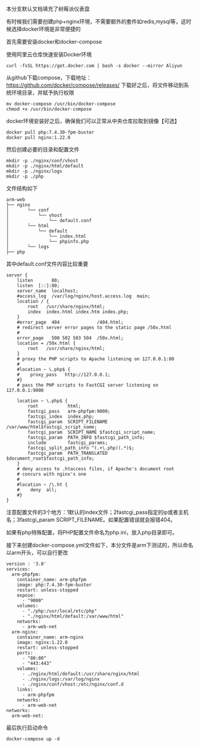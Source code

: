 本分支默认文档填充了树莓派仪表盘

有时候我们需要创建php+nginx环境，不需要额外的套件如redis,mysql等，这时候选择docker环境是非常便捷的

首先需要安装docker和docker-compose

使用阿里云仓库快速安装Docker环境
```
curl -fsSL https://get.docker.com | bash -s docker --mirror Aliyun
```
从github下载compose，下载地址：https://github.com/docker/compose/releases/
下载好之后，将文件移动到系统环境目录，并赋予执行权限
```
mv docker-compose /usr/bin/docker-compose
chmod +x /usr/bin/docker-compose
```
docker环境安装好之后，确保我们可以正常从中央仓库拉取到镜像【可选】
```
docker pull php:7.4.30-fpm-buster
docker pull nginx:1.22.0
```
然后创建必要的目录和配置文件
```
mkdir -p ./nginx/conf/vhost
mkdir -p ./nginx/html/default
mkdir -p ./nginx/logs
mkdir -p ./php
```
文件结构如下
```
arm-web    
├── nginx
│       └── conf
│           └── vhost
│               └── default.conf
│       └── html
│           └── default
│               └── index.html
│               └── phpinfo.php
│       └── logs
├── php
```
其中default.conf文件内容比较重要
```
server {
    listen       80;
    listen  [::]:80;
    server_name  localhost;
    #access_log  /var/log/nginx/host.access.log  main;
    location / {
        root   /usr/share/nginx/html;
        index  index.html index.htm index.php;
    }
    #error_page  404              /404.html;
    # redirect server error pages to the static page /50x.html
    #
    error_page   500 502 503 504  /50x.html;
    location = /50x.html {
        root   /usr/share/nginx/html;
    }
    # proxy the PHP scripts to Apache listening on 127.0.0.1:80
    #
    #location ~ \.php$ {
    #    proxy_pass   http://127.0.0.1;
    #}
    # pass the PHP scripts to FastCGI server listening on 127.0.0.1:9000
    
    location ~ \.php$ {
        root           html;
        fastcgi_pass   arm-phpfpm:9000;
        fastcgi_index  index.php;
        fastcgi_param  SCRIPT_FILENAME  /var/www/html$fastcgi_script_name;
        fastcgi_param  SCRIPT_NAME $fastcgi_script_name;
        fastcgi_param  PATH_INFO $fastcgi_path_info;
        include        fastcgi_params;
        fastcgi_split_path_info ^(.+\.php)(.*)$;
        fastcgi_param  PATH_TRANSLATED     $document_root$fastcgi_path_info;
    }
    # deny access to .htaccess files, if Apache's document root
    # concurs with nginx's one
    #
    #location ~ /\.ht {
    #    deny  all;
    #}
}
```
注意配置文件的3个地方：1默认的index文件；2fastcgi_pass指定的ip或者主机名；3fastcgi_param SCRIPT_FILENAME。如果配置错误就会报错404。

如果有php特殊配置，将PHP配置文件命名为php.ini，放入php目录即可。

接下来创建docker-compose.yml文件如下，本分文件是arm下测试的，所以命名以arm开头，可以自行更改
```
version : '3.8'
services:
  arm-phpfpm:
    container_name: arm-phpfpm
    image: php:7.4.30-fpm-buster
    restart: unless-stopped
    expose:
      - "9000"
    volumes:
      - "./php:/usr/local/etc/php"
      - "./nginx/html/default:/var/www/html"
    networks:
      - arm-web-net
  arm-nginx:
    container_name: arm-nginx
    image: nginx:1.22.0
    restart: unless-stopped
    ports:
      - "80:80"
      - "443:443"
    volumes:
      - ./nginx/html/default:/usr/share/nginx/html
      - ./nginx/logs:/var/log/nginx
      - ./nginx/conf/vhost:/etc/nginx/conf.d
    links:
      - arm-phpfpm
    networks:
      - arm-web-net
networks:
  arm-web-net:

```
最后执行启动命令
```
docker-compose up -d
```
